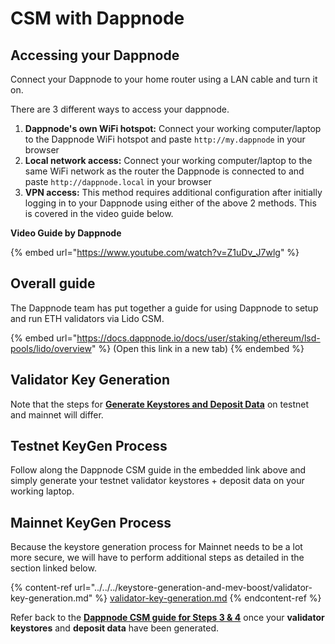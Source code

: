 # CSM with Dappnode

## Accessing your Dappnode

Connect your Dappnode to your home router using a LAN cable and turn it on.

There are 3 different ways to access your dappnode.

1. **Dappnode's own WiFi hotspot:** Connect your working computer/laptop to the Dappnode WiFi hotspot and paste `http://my.dappnode` in your browser
2. **Local network access:** Connect your working computer/laptop to the same WiFi network as the router the Dappnode is connected to and paste `http://dappnode.local` in your browser
3. **VPN access:** This method requires additional configuration after initially logging in to your Dappnode using either of the above 2 methods. This is covered in the video guide below.

**Video Guide by Dappnode**

{% embed url="https://www.youtube.com/watch?v=Z1uDv_J7wlg" %}

## Overall guide

The Dappnode team has put together a guide for using Dappnode to setup and run ETH validators via Lido CSM.

{% embed url="https://docs.dappnode.io/docs/user/staking/ethereum/lsd-pools/lido/overview" %}
(Open this link in a new tab)
{% endembed %}

## Validator Key Generation

Note that the steps for [**Generate Keystores and Deposit Data**](https://docs.dappnode.io/docs/user/staking/ethereum/lsd-pools/lido/register) on testnet and mainnet will differ.&#x20;

## Testnet KeyGen Process

Follow along the Dappnode CSM guide in the embedded link above and simply generate your testnet validator keystores + deposit data on your working laptop.

## Mainnet KeyGen Process

Because the keystore generation process for Mainnet needs to be a lot more secure, we will have to perform additional steps as detailed in the section linked below.

{% content-ref url="../../../keystore-generation-and-mev-boost/validator-key-generation.md" %}
[validator-key-generation.md](../../../keystore-generation-and-mev-boost/validator-key-generation.md)
{% endcontent-ref %}

Refer back to the [**Dappnode CSM guide for Steps 3 & 4**](https://docs.dappnode.io/docs/user/staking/ethereum/lsd-pools/lido/register#3-install-the-lido-csm-package) once your **validator keystores** and **deposit data** have been generated.

